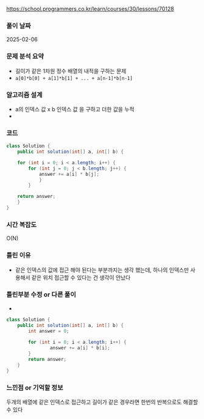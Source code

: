 
https://school.programmers.co.kr/learn/courses/30/lessons/70128

### 풀이 날짜
2025-02-06

### 문제 분석 요약
- 길이가 같은 1차원 정수 배열의 내적을 구하는 문제
- `a[0]*b[0] + a[1]*b[1] + ... + a[n-1]*b[n-1]`

### 알고리즘 설계
- a의 인덱스 값 x b 인덱스 값 을 구하고 더한 값을 누적
- 
### 코드
```java
class Solution {
    public int solution(int[] a, int[] b) {

	for (int i = 0; i < a.length; i++) {
		for (int j = 0; j < b.length; j++) { 
			answer += a[i] * b[j]; 
			} 
		}

	return answer; 
	}
}
```

### 시간 복잡도
O(N)

### 틀린 이유
- 같은 인덱스의 값에 접근 해야 된다는 부분까지는 생각 했는데, 하나의 인덱스만 사용해서 같은 위치 접근할 수 있다는 건 생각이 안났다

### 틀린부분 수정 or 다른 풀이
- 
```java
class Solution {
    public int solution(int[] a, int[] b) {
        int answer = 0;
        
        for (int i = 0; i < a.length; i++) {
                answer += a[i] * b[i];
        }
        return answer;
    }
}
```

### 느낀점 or 기억할 정보
두개의 배열에 같은 인덱스로 접근하고 길이가 같은 경우라면 한번의 반복으로도 해결할 수 있다